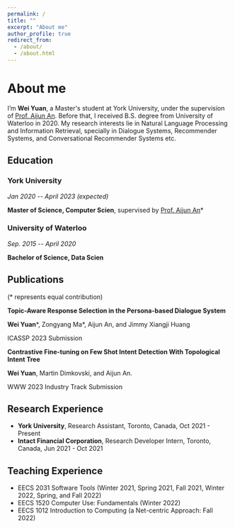 ```yaml
---
permalink: /
title: ""
excerpt: "About me"
author_profile: true
redirect_from: 
  - /about/
  - /about.html
---
```

# <i class="fa fa-cog fa-spin fa-fw"></i> About me #
I’m **Wei Yuan**, a Master's student at York University, under the supervision of [Prof. Aijun An](http://www.cse.yorku.ca/~aan/). Before that, I received B.S. degree from University of Waterloo in 2020. My research interests lie in Natural Language Processing and Information Retrieval, specially in Dialogue Systems, Recommender Systems, and Conversational Recommender Systems etc.

Education
------

### York University

*Jan 2020 -- April 2023 (expected)*
  
  **Master of Science, Computer Scien**, supervised by [Prof. Aijun An](http://www.cse.yorku.ca/~aan/)*

### University of Waterloo

*Sep. 2015 -- April 2020*

  **Bachelor of Science, Data Scien**


Publications
------
(* represents equal contribution)


**Topic-Aware Response Selection in the Persona-based Dialogue System**

**Wei Yuan**\*, Zongyang Ma\*, Aijun An, and Jimmy Xiangji Huang

ICASSP 2023 Submission

**Contrastive Fine-tuning on Few Shot Intent Detection With Topological Intent Tree**

**Wei Yuan**, Martin Dimkovski, and Aijun An. 

WWW 2023 Industry Track Submission


Research Experience
------
+ **York University**, Research Assistant, Toronto, Canada, Oct 2021 - Present
+ **Intact Financial Corporation**, Research Developer Intern, Toronto, Canada, Jun 2021 - Oct 2021

Teaching Experience
------
- EECS 2031 Software Tools (Winter 2021, Spring 2021, Fall 2021, Winter 2022, Spring, and Fall 2022)
- EECS 1520 Computer Use: Fundamentals (Winter 2022)
- EECS 1012 Introduction to Computing (a Net-centric Approach: Fall 2022)
